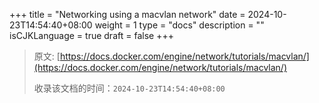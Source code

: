 +++
title = "Networking using a macvlan network"
date = 2024-10-23T14:54:40+08:00
weight = 1
type = "docs"
description = ""
isCJKLanguage = true
draft = false
+++

> 原文: [https://docs.docker.com/engine/network/tutorials/macvlan/](https://docs.docker.com/engine/network/tutorials/macvlan/)
>
> 收录该文档的时间：`2024-10-23T14:54:40+08:00`

